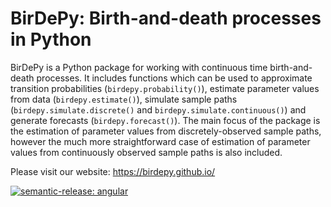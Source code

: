# BirDePy: Birth-and-death processes in Python

BirDePy is a Python package for working with continuous time birth-and-death processes. It includes functions which can be used to approximate transition probabilities (``birdepy.probability()``), estimate parameter values from data (``birdepy.estimate()``), simulate sample paths (``birdepy.simulate.discrete()`` and ``birdepy.simulate.continuous()``) and generate forecasts (``birdepy.forecast()``). The main focus of the package is the estimation of parameter values from discretely-observed sample paths, however the much more straightforward case of estimation of parameter values from continuously observed sample paths is also included.

Please visit our website: https://birdepy.github.io/

[![semantic-release: angular](https://img.shields.io/badge/semantic--release-angular-e10079?logo=semantic-release)](https://github.com/semantic-release/semantic-release)
